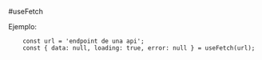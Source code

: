 #useFetch

Ejemplo:

```
    const url = 'endpoint de una api';
    const { data: null, loading: true, error: null } = useFetch(url);

```
